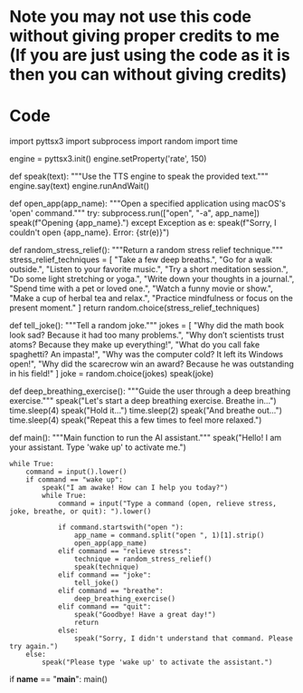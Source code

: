 # Note you may not use this code without giving proper credits to me (If you are just using the code as it is then you can without giving credits)

# Code

import pyttsx3
import subprocess
import random
import time

engine = pyttsx3.init()
engine.setProperty('rate', 150)

def speak(text):
    """Use the TTS engine to speak the provided text."""
    engine.say(text)
    engine.runAndWait()

def open_app(app_name):
    """Open a specified application using macOS's 'open' command."""
    try:
        subprocess.run(["open", "-a", app_name])
        speak(f"Opening {app_name}.")
    except Exception as e:
        speak(f"Sorry, I couldn't open {app_name}. Error: {str(e)}")

def random_stress_relief():
    """Return a random stress relief technique."""
    stress_relief_techniques = [
        "Take a few deep breaths.",
        "Go for a walk outside.",
        "Listen to your favorite music.",
        "Try a short meditation session.",
        "Do some light stretching or yoga.",
        "Write down your thoughts in a journal.",
        "Spend time with a pet or loved one.",
        "Watch a funny movie or show.",
        "Make a cup of herbal tea and relax.",
        "Practice mindfulness or focus on the present moment."
    ]
    return random.choice(stress_relief_techniques)

def tell_joke():
    """Tell a random joke."""
    jokes = [
        "Why did the math book look sad? Because it had too many problems.",
        "Why don’t scientists trust atoms? Because they make up everything!",
        "What do you call fake spaghetti? An impasta!",
        "Why was the computer cold? It left its Windows open!",
        "Why did the scarecrow win an award? Because he was outstanding in his field!"
    ]
    joke = random.choice(jokes)
    speak(joke)

def deep_breathing_exercise():
    """Guide the user through a deep breathing exercise."""
    speak("Let's start a deep breathing exercise. Breathe in...")
    time.sleep(4)
    speak("Hold it...")
    time.sleep(2)
    speak("And breathe out...")
    time.sleep(4)
    speak("Repeat this a few times to feel more relaxed.")



def main():
    """Main function to run the AI assistant."""
    speak("Hello! I am your assistant. Type 'wake up' to activate me.")

    while True:
        command = input().lower()
        if command == "wake up":
            speak("I am awake! How can I help you today?")
            while True:
                command = input("Type a command (open, relieve stress, joke, breathe, or quit): ").lower()

                if command.startswith("open "):
                    app_name = command.split("open ", 1)[1].strip()
                    open_app(app_name)
                elif command == "relieve stress":
                    technique = random_stress_relief()
                    speak(technique)
                elif command == "joke":
                    tell_joke()
                elif command == "breathe":
                    deep_breathing_exercise()
                elif command == "quit":
                    speak("Goodbye! Have a great day!")
                    return
                else:
                    speak("Sorry, I didn't understand that command. Please try again.")
        else:
            speak("Please type 'wake up' to activate the assistant.")

if __name__ == "__main__":
    main()



